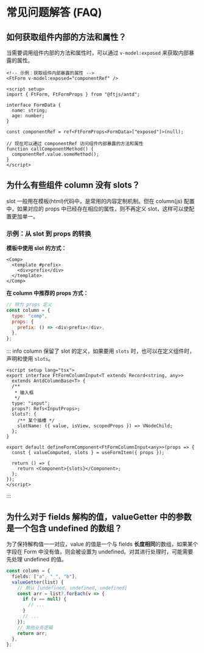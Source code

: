 # 常见问题解答 (FAQ)

## 如何获取组件内部的方法和属性？

当需要调用组件内部的方法和属性时，可以通过 `v-model:exposed` 来获取内部暴露的属性。

```vue
<!-- 示例：获取组件内部暴露的属性 -->
<FtForm v-model:exposed="componentRef" />

<script setup>
import { FtForm, FtFormProps } from "@ftjs/antd";

interface FormData {
  name: string;
  age: number;
}

const componentRef = ref<FtFormProps<FormData>["exposed"]>(null);

// 现在可以通过 componentRef 访问组件内部暴露的方法和属性
function callComponentMethod() {
  componentRef.value.someMethod();
}
</script>
```

## 为什么有些组件 column 没有 slots？

slot 一般用在模板(html)代码中，是常用的内容定制机制。但在 column(js) 配置中，如果对应的 props 中已经存在相应的属性，则不再定义 slot，这样可以使配置更加单一。

### 示例：从 slot 到 props 的转换

**模板中使用 slot 的方式：**

```vue
<Comp>
  <template #prefix>
    <div>prefix</div>
  </template>
</Comp>
```

**在 column 中推荐的 props 方式：**

```js
// 转为 props 定义
const column = {
  type: "comp",
  props: {
    prefix: () => <div>prefix</div>,
  },
};
```

::: info
column 保留了 slot 的定义，如果要用 `slots` 时，也可以在定义组件时，声明和使用 `slots`。

```tsx-vue
<script setup lang="tsx">
export interface FtFormColumnInput<T extends Record<string, any>>
  extends AntdColumnBase<T> {
  /**
   * 输入框
   */
  type: "input";
  props?: Refs<InputProps>;
  slots?: {
    /** 某个插槽 */
    slotName: ({ value, isView, scopedProps }) => VNodeChild;
  };
}

export default defineFormComponent<FtFormColumnInput<any>>(props => {
  const { valueComputed, slots } = useFormItem({ props });

  return () => {
    return <Component>{slots}</Component>;
  };
});
</script>
```

:::

## 为什么对于 fields 解构的值，valueGetter 中的参数是一个包含 undefined 的数组？

为了保持解构值一一对应，value 的值是一个与 fields **长度相同**的数组，如果某个字段在 Form 中没有值，则会被设置为 undefined。对其进行处理时，可能需要先处理 undefined 的值。

```ts
const column = {
  fields: ["a", "_", "b"],
  valueGetter(list) {
    // 默认 [undefined, undefined, undefined]
    const arr = list?.forEach(v => {
      if (v == null) {
        // ...
      }
      // ...
    });
    // 其他业务逻辑
    return arr;
  },
};
```

